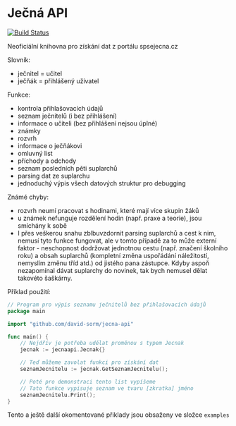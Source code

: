 # Ječná API
[![Build Status](https://travis-ci.org/david-sorm/jecna-api.svg?branch=master)](https://travis-ci.org/david-sorm/jecna-api)

Neoficiální knihovna pro získání dat z portálu spsejecna.cz

Slovník:
 - ječnitel = učitel
 - ječňák = přihlášený uživatel
 
Funkce:
 - kontrola přihlašovacích údajů
 - seznam ječnitelů (i bez přihlášení)
 - informace o učiteli (bez přihlášení nejsou úplné)
 - známky
 - rozvrh 
 - informace o ječňákovi
 - omluvný list
 - příchody a odchody
 - seznam posledních pěti suplarchů
 - parsing dat ze suplarchu
 - jednoduchý výpis všech datových struktur pro debugging

Známé chyby:
 - rozvrh neumí pracovat s hodinami, které mají více skupin žáků
 - u známek nefunguje rozdělení hodin (např. praxe a teorie), jsou smíchány k sobě
 - I přes veškerou snahu zblbuvzdornit parsing suplarchů a cest k nim, nemusí tyto funkce fungovat, ale v tomto případě 
  za to může externí faktor - neschopnost dodržovat jednotnou cestu (např. značení školního roku) a obsah suplarchů 
  (kompletní změna uspořádání náležitostí, nemyslím změnu tříd atd.) od jistého pana zástupce. Kdyby aspoň nezapomínal 
  dávat suplarchy do novinek, tak bych nemusel dělat takovéto šaškárny.
  
Příklad použití:
```go
// Program pro výpis seznamu ječnitelů bez přihlašovacích údajů
package main

import "github.com/david-sorm/jecna-api"

func main() {
	// Nejdřív je potřeba udělat proměnou s typem Jecnak
	jecnak := jecnaapi.Jecnak{}

	// Teď můžeme zavolat funkci pro získání dat
	seznamJecnitelu := jecnak.GetSeznamJecnitelu();

	// Poté pro demonstraci tento list vypíšeme
	// Tato funkce vypisuje seznam ve tvaru [zkratka] jméno
	seznamJecnitelu.Print();
}
```
Tento a ještě další okomentované přiklady jsou obsaženy ve složce `examples`
